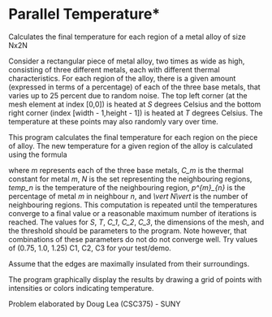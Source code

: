 # Parallel Temperature*
Calculates the final temperature for each region of a metal alloy of size Nx2N

Consider a rectangular piece of metal alloy, two times as wide as high,
consisting of three different metals, each with different thermal
characteristics.  For each region of the alloy, there is a given
amount (expressed in terms of a percentage) of each of the three base
metals, that varies up to 25 percent due to random noise.
The top left corner (at the mesh element at index [0,0]) is
heated at *S* degrees Celsius and the bottom right corner (index [width - 1,height - 1]) is heated at *T* degrees Celsius. The temperature at these points may also randomly vary over time.


This program calculates the final temperature for each region on the piece of alloy. 
The new temperature for a given region of the alloy is calculated using the formula 


where *m* represents each of the three base metals, *C_m* is the thermal constant for metal *m*, *N* is the set representing the neighbouring regions, *temp_n* is the temperature of the neighbouring region, *p^{m}_{n}* is the percentage of metal *m* in neighbour *n*, and *\vert N\vert* is the number of neighbouring regions. This computation is repeated until the temperatures converge to a final value or a reasonable maximum number of iterations is reached.
The values for *S*, *T*, *C_1*, *C_2*, *C_3*, the dimensions of the mesh, and the threshold should be parameters to the program. Note however, that combinations of these parameters do not do not converge well. Try values of (0.75, 1.0, 1.25) C1, C2, C3 for your test/demo.


Assume that the edges are maximally insulated from their surroundings.



The program graphically display the results by drawing a grid of points with intensities or colors indicating temperature. 

Problem elaborated by Doug Lea (CSC375) - SUNY
